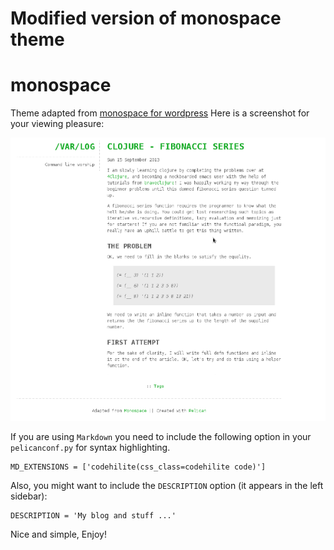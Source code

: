 Modified version of monospace theme
==========
monospace
==========
Theme adapted from [monospace for wordpress](http://wordpress.org/themes/monospace)
Here is a screenshot for your viewing pleasure:

![screengrab](screenshot.png)

If you are using ``Markdown`` you need to include the following option in your ``pelicanconf.py`` for syntax highlighting.

    MD_EXTENSIONS = ['codehilite(css_class=codehilite code)']

Also, you might want to include the ``DESCRIPTION`` option (it appears in the left sidebar):

    DESCRIPTION = 'My blog and stuff ...'

Nice and simple, 
Enjoy!

